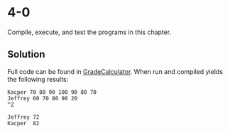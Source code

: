 # 4-0
Compile, execute, and test the programs in this chapter.

## Solution
Full code can be found in [GradeCalculator](GradeCalculator/GradeCalculator). When run and compiled yields the following results:
```
Kacper 70 80 90 100 90 80 70
Jeffrey 60 70 80 90 20
^Z

Jeffrey 72
Kacper  82
```